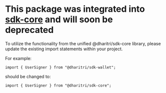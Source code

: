 # This package was integrated into [sdk-core](https://www.npmjs.com/package/@dharitri/sdk-core) and will soon be deprecated
To utilize the functionality from the unified @dharitri/sdk-core library, please update the existing import statements within your project.

For example:
``` 
import { UserSigner } from "@dharitri/sdk-wallet";
```
should be changed to:
```
import { UserSigner } from "@dharitri/sdk-core";

```
